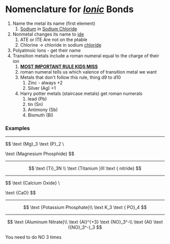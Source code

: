 # Nomenclature for **<u>*Ionic*</u>** Bonds

1. Name the metal its name (first element)
   1. <u>Sodium</u> in <u>Sodium Chloride</u>
2. Nonmetal changes its name to <u>ide</u>
   1. ATE or ITE Are not on the ptable
   2. Chlorine -> chloride in sodium <u>chloride</u>
3. Polyatmoic Ions - get their name
4. Transition metals include a roman numeral equal to the charge of their ion
   1. **<u>MOST IMPORTANT RULE KIDS MISS</u>**
   2. roman numeral tells us which valence of transition metal we want
   3. Metals that don't follow this rule, thing d9 to d10
      1. Zinc - always +2
      2. Silver (Ag) +1
   4. Harry potter metals (staircase metals) get roman numerals
      1. lead (Pb)
      2. tin (Sn)
      3. Antimony (Sb)
      4. Bismuth (Bi)

### Examples

---

$$
\text {Mg}_3 \text {P}_2 \\

\text {Magnesium Phosphide}
$$

---

$$
\text {Ti}_3N \\
\text {Titanium }Ⅲ \text  { nitride}
$$

---

$$
\text {Calcium Oxide} \\

\text {CaO}
$$

---

$$
\text {Potassium Phosphate}\\
\text K_3 \text { PO}_4
$$

---

$$
\text {Aluminum Nitrate}\\
\text {Al}^{+3} \text {NO}_3^-\\
\text {Al} \text ({NO}_3^-)_3
$$

You need to do NO 3 times